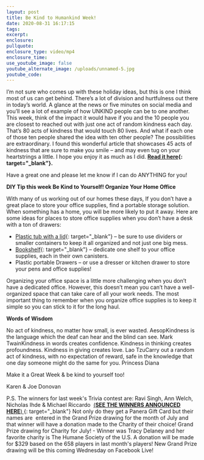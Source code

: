 ```yaml
---
layout: post
title: Be Kind to Humankind Week!
date: 2020-08-31 16:17:15
tags:
excerpt:
enclosure:
pullquote:
enclosure_type: video/mp4
enclosure_time:
use_youtube_image: false
youtube_alternate_image: /uploads/unnamed-5.jpg
youtube_code:
---
```


I’m not sure who comes up with these holiday ideas, but this is one I think most of us can get behind. There’s a lot of division and hurtfulness out there in today’s world. A glance at the news or five minutes on social media and you’ll see a lot of example of how UNKIND people can be to one another. This week, think of the impact it would have if you and the 10 people you are closest to reached out with just one act of random kindness each day. That’s 80 acts of kindness that would touch 80 lives. And what if each one of those ten people shared the idea with ten other people? The possibilities are extraordinary. I found this wonderful article that showcases 45 acts of kindness that are sure to make you smile – and may even tug on your heartstrings a little. I hope you enjoy it as much as I did.&nbsp;**[Read it here](https://t.e2ma.net/click/ic9nzc/y0qeoac/qi7oii){: target="_blank"}.**

Have a great one and please let me know if I can do ANYTHING for you\!

**DIY Tip this week Be Kind to Yourself\! Organize Your Home Office**

With many of us working out of our homes these days, If you don’t have a great place to store your office supplies, find a portable storage solution. When something has a home, you will be more likely to put it away. Here are some ideas for places to store office supplies when you don’t have a desk with a ton of drawers:&nbsp;

* [Plastic tub with a lid](https://t.e2ma.net/click/ic9nzc/y0qeoac/6a8oii){: target="_blank"}&nbsp;– be sure to use dividers or smaller containers to keep it all organized and not just one big mess.&nbsp;
* [Bookshelf](https://t.e2ma.net/click/ic9nzc/y0qeoac/m38oii){: target="_blank"}&nbsp;– dedicate one shelf to your office supplies, each in their own canisters.
* Plastic portable Drawers – or use a dresser or kitchen drawer to store your pens and office supplies\!

Organizing your office space is a little more challenging when you don’t have a dedicated office. However, this doesn’t mean you can’t have a well-organized space that can take care of all your work needs. The most important thing to remember when you organize office supplies is to keep it simple so you can stick to it for the long haul.

**Words of Wisdom**

No act of kindness, no matter how small, is ever wasted. AesopKindness is the language which the deaf can hear and the blind can see. Mark TwainKindness in words creates confidence. Kindness in thinking creates profoundness. Kindness in giving creates love. Lao TzuCarry out a random act of kindness, with no expectation of reward, safe in the knowledge that one day someone might do the same for you. Princess Diana

Make it a Great Week & be kind to yourself too\!&nbsp;

Karen & Joe Donovan

P.S. The winners for last week's Trivia contest are: Ravi Singh, Ann Welch, Nicholas Ihde & Michael Riccardo &nbsp;[(**SEE THE WINNERS ANNOUNCED HERE**)&nbsp;](https://t.e2ma.net/click/ic9nzc/y0qeoac/2v9oii){: target="_blank"}&nbsp;Not only do they get a Panera Gift Card but their names are&nbsp; entered in the Grand Prize drawing for the month of July and that winner will have a donation made to the Charity of their choice\! Grand Prize drawing for Charity for July\! - Winner was Tracy Delaney and her favorite charity is The Humane Society of the U.S. A donation will be made for $329 based on the 658 players in last month's players\! New Grand Prize drawing will be this coming Wednesday on Facebook Live\!&nbsp;